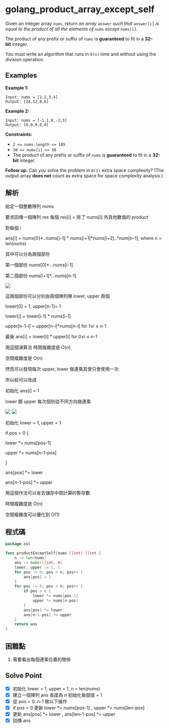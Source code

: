# golang_product_array_except_self

Given an integer array `nums`, return *an array* `answer` *such that* `answer[i]` *is equal to the product of all the elements of* `nums` *except* `nums[i]`.

The product of any prefix or suffix of `nums` is **guaranteed** to fit in a **32-bit** integer.

You must write an algorithm that runs in `O(n)` time and without using the division operation.

## Examples

**Example 1:**

```
Input: nums = [1,2,3,4]
Output: [24,12,8,6]

```

**Example 2:**

```
Input: nums = [-1,1,0,-3,3]
Output: [0,0,9,0,0]

```

**Constraints:**

- `2 <= nums.length <= 105`
- `30 <= nums[i] <= 30`
- The product of any prefix or suffix of `nums` is **guaranteed** to fit in a **32-bit** integer.

**Follow up:** Can you solve the problem in `O(1)` extra space complexity? (The output array **does not** count as extra space for space complexity analysis.)

## 解析

給定一個整數陣列 nums 

要求回傳一個陣列 res 每個 res[i] = 除了 nums[i] 外其他數值的 product

對每個 i

ans[i] = nums[0]*..nums[i-1] * nums[i+1]*nums[i+2]..*num[n-1], where n = len(nums)

其中可以分為兩個部份

第一個部份 nums[0]*…nums[i-1]

第二個部份 nums[i+1]*…nums[n-1]


![](https://i.imgur.com/Myh4ddA.png)

這兩個部份可以分別由兩個陣列陣 lower, upper 兩個

lower[0] = 1, upper[n-1]= 1

lower[i] = lower[i-1] * nums[i-1]

upper[n-1-i] = upper[n-i]*nums[n-i]  for  1≤i ≤ n-1

最後 ans[i] = lower[i] * upper[i] for  0≤i ≤ n-1

用這個演算法 時間複雜度是 O(n)

空間複雜度是 O(n)

然而可以發現每次 upper, lower 做連乘其使只會使用一次

所以給可以改成

初始化 ans[i] = 1

lower 跟 upper 每次個別從不同方向做連乘

![](https://i.imgur.com/FtNsGLt.png)
![](https://i.imgur.com/DB8BMLx.png)

初始化 lower = 1, upper = 1

if pos > 0 {

  lower *= nums[pos-1]

  upper *= nums[n-1-pos]

}

ans[pos] *= lower

ans[n-1-pos] *= upper

用這個作法可以省去儲存中間計算的暫存數

時間複雜度是 O(n)

空間複雜度可以優化到 O(1) 

## 程式碼
```go
package sol

func productExceptSelf(nums []int) []int {
	n := len(nums)
	ans := make([]int, n)
	lower, upper := 1, 1
	for pos := 0; pos < n; pos++ {
		ans[pos] = 1
	}
	for pos := 0; pos < n; pos++ {
		if pos > 0 {
			lower *= nums[pos-1]
			upper *= nums[n-pos]
		}
		ans[pos] *= lower
		ans[n-1-pos] *= upper
	}
	return ans
}

```
## 困難點

1. 需要看出每個連乘位置的關係

## Solve Point

- [x]  初始化 lower = 1, upper = 1, n = len(nums)
- [x]  建立一個陣列 ans 長度為 n 初始化每個值 = 1
- [x]  從 pos = 0..n-1 做以下操作
- [x]  if pos > 0  更新 lower *= nums[pos-1] , upper *= nums[len-pos]
- [x]  更新 ans[pos] *= lower , ans[len-1-pos] *= upper
- [x]  回傳 ans